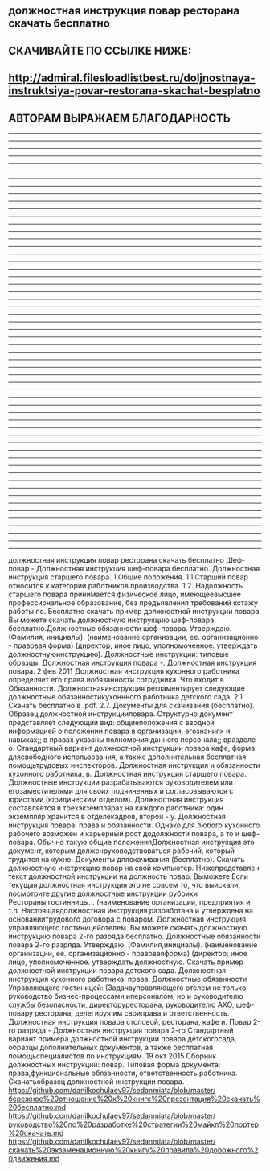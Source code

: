 должностная инструкция повар ресторана скачать бесплатно
--------------------------------------------------
СКАЧИВАЙТЕ ПО ССЫЛКЕ НИЖЕ:
--------------------------------------------------
http://admiral.filesloadlistbest.ru/doljnostnaya-instruktsiya-povar-restorana-skachat-besplatno
--------------------------------------------------
АВТОРАМ ВЫРАЖАЕМ БЛАГОДАРНОСТЬ
--------------------------------------------------
--------------------------------------------------
--------------------------------------------------
--------------------------------------------------
--------------------------------------------------
--------------------------------------------------
--------------------------------------------------
--------------------------------------------------
--------------------------------------------------
--------------------------------------------------
--------------------------------------------------
--------------------------------------------------
--------------------------------------------------
--------------------------------------------------
--------------------------------------------------
--------------------------------------------------
--------------------------------------------------
--------------------------------------------------
--------------------------------------------------
--------------------------------------------------
--------------------------------------------------
--------------------------------------------------
--------------------------------------------------
--------------------------------------------------
--------------------------------------------------
--------------------------------------------------
--------------------------------------------------
--------------------------------------------------
--------------------------------------------------
--------------------------------------------------
--------------------------------------------------
--------------------------------------------------
--------------------------------------------------
--------------------------------------------------
--------------------------------------------------
--------------------------------------------------
--------------------------------------------------
--------------------------------------------------
--------------------------------------------------
--------------------------------------------------
--------------------------------------------------
--------------------------------------------------
--------------------------------------------------
--------------------------------------------------
--------------------------------------------------
--------------------------------------------------
--------------------------------------------------
--------------------------------------------------
--------------------------------------------------
--------------------------------------------------
--------------------------------------------------
--------------------------------------------------
--------------------------------------------------
--------------------------------------------------
--------------------------------------------------
--------------------------------------------------
--------------------------------------------------
должностная инструкция повар ресторана скачать бесплатно Шеф-повар - Должностная инструкция шеф-повара бесплатно. Должностная инструкция старшего повара. 1.Общие положения. 1.1.Старший повар относится к категории работников производства. 1.2. Надолжность старшего повара принимается физическое лицо, имеющеевысшее профессиональное образование, без предъявления требований кстажу работы по. Бесплатно скачать пример должностной инструкции повара. Вы можете скачать должностную инструкцию шеф-повара бесплатно.Должностные обязанности шеф-повара. Утверждаю. (Фамилия, инициалы). (наименование организации, ее. организационно - правовая форма) (директор; иное лицо, уполномоченное. утверждать должностнуюинструкцию). Должностные инструкции: типовые образцы. Должностная инструкция повара -. Должностная инструкция повара. 2 фев 2011  Должностная инструкция кухонного работника определяет его права иобязанности сотрудника .Что входит в  Обязанности. Должностнаяинструкция регламентирует следующие должностные обязанностикухоннного работника детского сада: 2.1.  Скачать бесплатно в .pdf. 2.7.
Документы для скачивания (бесплатно). Образец должностной инструкцииповара. Структурно документ представляет следующий вид: общиеположения с вводной информацией о положении повара в организации, егознаниях и навыках;; в правах указаны полномочия данного персонала;; вразделе о. Стандартный вариант должностной инструкции повара кафе, форма длясвободного использования, а также дополнительная бесплатная помощьтрудовых инспекторов. Должностная инструкция и обязанности кухонного работника, в. Должностная инструкция старшего повара. Должностные инструкции разрабатываются руководителем или егозаместителями для своих подчиненных и согласовываются с юристами (юридическим отделом). Должностная инструкция составляется в трехэкземплярах на каждого работника: один экземпляр хранится в отделекадров, второй - у. Должностная инструкция повара: права и обязанности. Однако для любого кухонного рабочего возможен и карьерный рост додолжности повара, а то и шеф-повара. Обычно такую  общие положенияДолжностная инструкция  это документ, которым долженруководствоваться рабочий, который трудится на кухне.  Документы дляскачивания (бесплатно). Скачать должностную инструкцию повар на свой компьютер.  Нижепредставлен текст должностной инструкции на должность повар. Выможете  Если текущая должностная инструкция  это не совсем то, что выискали, посмотрите другие должностные инструкции рубрики Рестораны,гостинницы.
. (наименование организации, предприятия и т.п. Настоящаядолжностная инструкция разработана и утверждена на основаниитрудового договора с поваром. Должностная инструкция управляющего гостиницейотелем. Вы можете скачать должностную инструкцию повара 2-го разряда бесплатно. Должностные обязанности повара 2-го разряда. Утверждаю. (Фамилия,инициалы). (наименование организации, ее. организационно - правоваяформа) (директор; иное лицо, уполномоченное. утверждать должностную. Скачать пример должностной инструкции повара детского сада. Должностная инструкция кухонного работника: права. Должностные обязанности Управляющего гостиницей: (Задачауправляющего отелем  не только руководство бизнес-процессами иперсоналом, но и  руководителю службы безопасности, директоруресторана, руководителю АХО, шеф-повару ресторана, делегируя им своиправа и ответственность. Должностная инструкция повара столовой, ресторана, кафе и. Повар 2-го разряда - Должностная инструкция повара 2-го
Стандартный вариант примера должностной инструкции повара детскогосада, образцы дополнительных документов, а также бесплатная помощьспециалистов по инструкциям. 19 окт 2015  Сборник должностных инструкций: повар. Типовая форма документа: права,функциональные обязанности, ответственность работника. Скачатьобразец должностной инструкции повара.
https://github.com/danilkochulaev97/sedanmiata/blob/master/бережное%20отношение%20к%20книге%20презентация%20скачать%20бесплатно.md
https://github.com/danilkochulaev97/sedanmiata/blob/master/руководство%20по%20разработке%20стратегии%20майкл%20портер%20скачать.md
https://github.com/danilkochulaev97/sedanmiata/blob/master/скачать%20экзаменационную%20книгу%20правила%20дорожного%20движения.md